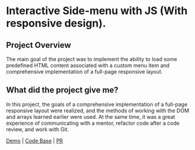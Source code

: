 # Interactive Side-menu with JS (With responsive design).

## Project Overview

The main goal of the project was to implement the ability to load some predefined HTML content associated with a custom menu item and comprehensive implementation of a full-page responsive layout.

## What did the project give me?

In this project, the goals of a comprehensive implementation of a full-page responsive layout were realized, and the methods of working with the DOM and arrays learned earlier were used. At the same time, it was a great experience of communicating with a mentor, refactor code after a code review, and work with Git. 

[Demo](https://chernetskyi8704.github.io/Interactive-Side-menu/) |
[Code Base](https://github.com/chernetskyi8704/Interactive-Side-menu) |
[PR](https://github.com/kottans/frontend-2022-homeworks/pull/309)
